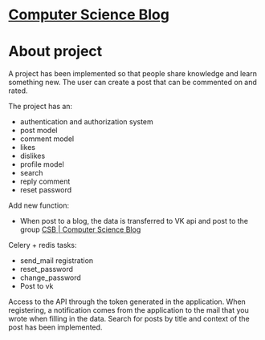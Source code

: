 [Computer Science Blog](http://www.khanze.com)
=====================

About project
=====================
A project has been implemented so that people share knowledge and learn something new. The user can create a post that can be commented on and rated.

The project has an:
+ authentication and authorization system
+ post model
+ comment model
+ likes
+ dislikes
+ profile model
+ search
+ reply comment
+ reset password

Add new function:
+ When post to a blog, the data is transferred to VK api and post to the group [CSB | Computer Science Blog](https://vk.com/computerscienceblog)

Celery + redis tasks:
+ send_mail registration
+ reset_password
+ change_password
+ Post to vk


Access to the API through the token generated in the application. When registering, a notification comes from the application to the mail that you wrote when filling in the data. Search for posts by title and context of the post has been implemented.